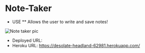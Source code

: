 # Note-Taker

* USE
** Allows the user to write and save notes!




![Note taker pic](https://user-images.githubusercontent.com/95893374/162552736-5b1e79ec-01be-42b7-831b-1d60b0bb2d61.png)




* Deployed URL: 
* Heroku URL: https://desolate-headland-62981.herokuapp.com/
